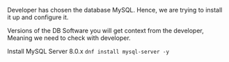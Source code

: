 Developer has chosen the database MySQL. Hence, we are trying to install it up and configure it.

Versions of the DB Software you will get context from the developer, Meaning we need to check with developer.

Install MySQL Server 8.0.x
```dnf install mysql-server -y```